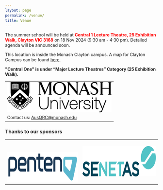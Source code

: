 ```yaml
---
layout: page
permalink: /venue/
title: Venue
---
```


The summer school will be held at <span style="color:red">**Central 1 Lecture Theatre, 25 Exhibition Walk, Clayton VIC 3168**</span> on 18 Nov 2024 (9:30 am - 4:30 pm). Detailed agenda will be announced soon.

This location is inside the Monash Clayton campus. A map for Clayton Campus can be found [here](https://www.monash.edu/__data/assets/pdf_file/0004/2658973/Clayton-campus-map.pdf).

**"Central One" is under “Major Lecture Theatres” Category (25 Exhibition Walk).**

<table style="width:100%; border:none">
  <tr>
    <td style="text-align:center;border:none"><img src="/assets/img/monash.png" height="100"></td>
  </tr>
  <tr>
    <td style="text-align:left;border:none">Contact us: <a href="mailto:AusQRC@monash.edu">AusQRC@monash.edu</a></td>
  </tr>
</table>

### Thanks to our sponsors
<table style="width:100%; border:none">
  <tr>
    <td style="text-align:center;border:none;padding-top:40px"><img src="/assets/img/penten.png" height="100"></td>
    <td style="text-align:center;vertical-align:center;border:none"><img src="/assets/img/senetas.webp" height="100"></td>
  </tr>
</table>
